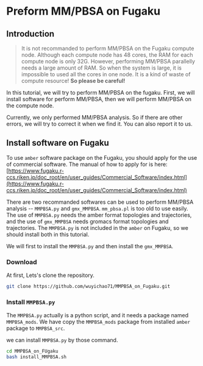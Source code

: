 # Preform MM/PBSA on Fugaku

## Introduction

> It is not recommanded to perform MM/PBSA on the Fugaku compute node. Although each compute node has 48 cores, the RAM for each compute node is only 32G. However, performing MM/PBSA parallelly needs a large amount of RAM. So when the system is large, it is impossible to used all the cores in one node. It is a kind of waste of compute resource!
> **So please be careful!**

In this tutorial, we will try to perform MM/PBSA on the fugaku. First, we will install software for perform MM/PBSA, then we will perform MM/PBSA on the compute node.

Currently, we only performed MM/PBSA analysis. So if there are other errors, we will try to correct it when we find it. You can also report it to us.

## Install software on Fugaku

To use `amber` software package on the Fugaku, you should apply for the use of commercial software. The manual of how to apply for is here:  
[https://www.fugaku.r-ccs.riken.jp/doc_root/en/user_guides/Commercial_Software/index.html](https://www.fugaku.r-ccs.riken.jp/doc_root/en/user_guides/Commercial_Software/index.html)

There are two recommanded softwares can be used to perform MM/PBSA analysis -- `MMPBSA.py` and `gmx_MMPBSA`. `mm_pbsa.pl` is too old to use easily. The use of `MMPBSA.py` needs the amber format topologies and trajectories, and the use of `gmx_MMPBSA` needs gromacs format topologies and trajectories. The `MMPBSA.py` is not included in the `amber` on Fugaku, so we should install both in this tutorial.

We will first to install the `MMPBSA.py` and then install the `gmx_MMPBSA`.

### Download
At first, Lets's clone the repository.

```bash
git clone https://github.com/wuyichao71/MMPBSA_on_Fugaku.git
```

### Install `MMPBSA.py`

The `MMPBSA.py` actually is a python script, and it needs a package named `MMPBSA_mods`. We have copy the `MMPBSA_mods` package from installed `amber` package to `MMPBSA_src`. 

we can install `MMPBSA.py` by those command.

```bash
cd MMPBSA_on_FUgaku
bash install_MMPBSA.sh
```